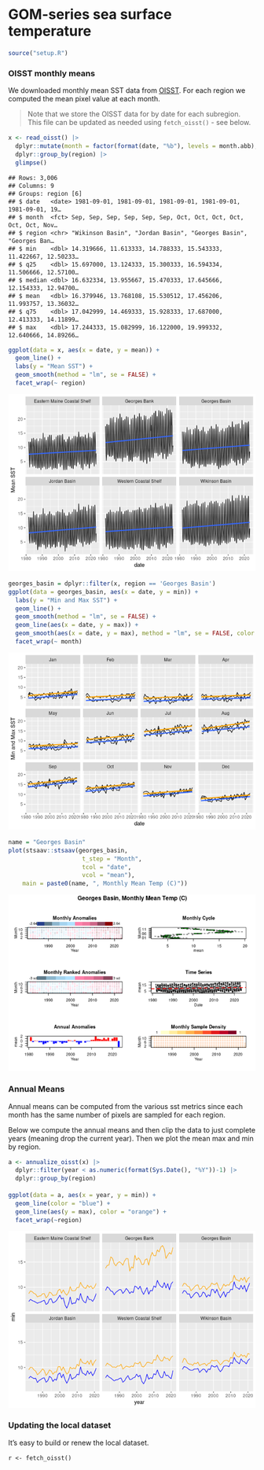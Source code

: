 GOM-series sea surface temperature
================

``` r
source("setup.R")
```

### OISST monthly means

We downloaded monthly mean SST data from
[OISST](https://psl.noaa.gov/data/gridded/data.noaa.oisst.v2.highres.html).
For each region we computed the mean pixel value at each month.

> Note that we store the OISST data for by date for each subregion. This
> file can be updated as needed using `fetch_oisst()` - see below.

``` r
x <- read_oisst() |> 
  dplyr::mutate(month = factor(format(date, "%b"), levels = month.abb), .after = 1) |>
  dplyr::group_by(region) |>
  glimpse()
```

    ## Rows: 3,006
    ## Columns: 9
    ## Groups: region [6]
    ## $ date   <date> 1981-09-01, 1981-09-01, 1981-09-01, 1981-09-01, 1981-09-01, 19…
    ## $ month  <fct> Sep, Sep, Sep, Sep, Sep, Sep, Oct, Oct, Oct, Oct, Oct, Oct, Nov…
    ## $ region <chr> "Wikinson Basin", "Jordan Basin", "Georges Basin", "Georges Ban…
    ## $ min    <dbl> 14.319666, 11.613333, 14.788333, 15.543333, 11.422667, 12.50233…
    ## $ q25    <dbl> 15.697000, 13.124333, 15.300333, 16.594334, 11.506666, 12.57100…
    ## $ median <dbl> 16.632334, 13.955667, 15.470333, 17.645666, 12.154333, 12.94700…
    ## $ mean   <dbl> 16.379946, 13.768108, 15.530512, 17.456206, 11.993757, 13.36032…
    ## $ q75    <dbl> 17.042999, 14.469333, 15.928333, 17.687000, 12.413333, 14.11899…
    ## $ max    <dbl> 17.244333, 15.082999, 16.122000, 19.999332, 12.640666, 14.89266…

``` r
ggplot(data = x, aes(x = date, y = mean)) +
  geom_line() + 
  labs(y = "Mean SST") + 
  geom_smooth(method = "lm", se = FALSE) +
  facet_wrap(~ region)
```

![](README-sst_files/figure-gfm/unnamed-chunk-3-1.png)<!-- -->

``` r
georges_basin = dplyr::filter(x, region == 'Georges Basin')
ggplot(data = georges_basin, aes(x = date, y = min)) +
  labs(y = "Min and Max SST") + 
  geom_line() + 
  geom_smooth(method = "lm", se = FALSE) +
  geom_line(aes(x = date, y = max)) + 
  geom_smooth(aes(x = date, y = max), method = "lm", se = FALSE, color = "orange") +
  facet_wrap(~ month)
```

![](README-sst_files/figure-gfm/unnamed-chunk-4-1.png)<!-- -->

``` r
name = "Georges Basin"
plot(stsaav::stsaav(georges_basin,
                     t_step = "Month",
                     tcol = "date",
                     vcol = "mean"),
    main = paste0(name, ", Monthly Mean Temp (C)"))
```

![](README-sst_files/figure-gfm/unnamed-chunk-5-1.png)<!-- -->

### Annual Means

Annual means can be computed from the various sst metrics since each
month has the same number of pixels are sampled for each region.

Below we compute the annual means and then clip the data to just
complete years (meaning drop the current year). Then we plot the mean
max and min by region.

``` r
a <- annualize_oisst(x) |>
  dplyr::filter(year < as.numeric(format(Sys.Date(), "%Y"))-1) |>
  dplyr::group_by(region)

ggplot(data = a, aes(x = year, y = min)) + 
  geom_line(color = "blue") +
  geom_line(aes(y = max), color = "orange") +
  facet_wrap(~region)
```

![](README-sst_files/figure-gfm/unnamed-chunk-6-1.png)<!-- -->

### Updating the local dataset

It’s easy to build or renew the local dataset.

    r <- fetch_oisst()
